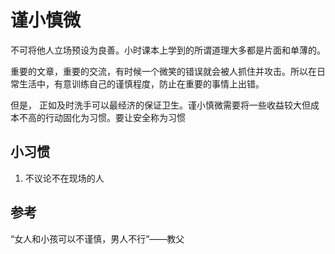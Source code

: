 # 谨小慎微


不可将他人立场预设为良善。小时课本上学到的所谓道理大多都是片面和单薄的。

重要的文章，重要的交流，有时候一个微笑的错误就会被人抓住并攻击。所以在日常生活中，有意训练自己的谨慎程度，防止在重要的事情上出错。

但是， 正如及时洗手可以最经济的保证卫生。谨小慎微需要将一些收益较大但成本不高的行动固化为习惯。要让安全称为习惯


## 小习惯

1. 不议论不在现场的人


## 参考

“女人和小孩可以不谨慎，男人不行”——教父
